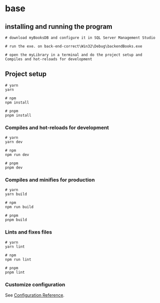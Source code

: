 # base

## installing and running the program

```
# download myBooksDB and configure it in SQL Server Management Studio

# run the exe. on back-end-correct\Win32\Debug\backendBooks.exe

# open the myLibrary in a terminal and do the project setup and Compiles and hot-reloads for development 

```

## Project setup

```
# yarn
yarn

# npm
npm install

# pnpm
pnpm install
```

### Compiles and hot-reloads for development

```
# yarn
yarn dev

# npm
npm run dev

# pnpm
pnpm dev
```

### Compiles and minifies for production

```
# yarn
yarn build

# npm
npm run build

# pnpm
pnpm build
```

### Lints and fixes files

```
# yarn
yarn lint

# npm
npm run lint

# pnpm
pnpm lint
```

### Customize configuration

See [Configuration Reference](https://vitejs.dev/config/).
